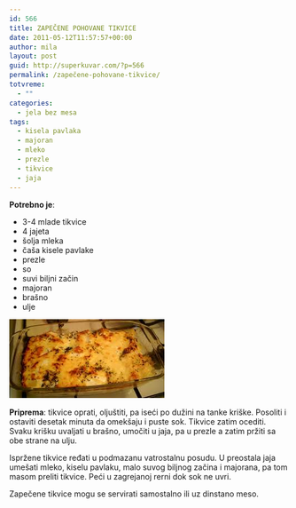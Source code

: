 ```yaml
---
id: 566
title: ZAPEČENE POHOVANE TIKVICE
date: 2011-05-12T11:57:57+00:00
author: mila
layout: post
guid: http://superkuvar.com/?p=566
permalink: /zapečene-pohovane-tikvice/
totvreme:
  - ""
categories:
  - jela bez mesa
tags:
  - kisela pavlaka
  - majoran
  - mleko
  - prezle
  - tikvice
  - jaja
---
```

**Potrebno je**:

  * 3-4 mlade tikvice
  * 4 jajeta
  * šolja mleka
  * čaša kisele pavlake
  * prezle
  * so
  * suvi biljni začin
  * majoran
  * brašno
  * ulje

<img class="alignnone size-full wp-image-607" title="zapecenepohovanetikvice" src="/wp-content/uploads/2011/05/zapecenepohovanetikvice1.jpg" alt="" width="280" height="142" /> 

**Priprema**: tikvice oprati, oljuštiti, pa iseći po dužini na tanke kriške. Posoliti i ostaviti desetak minuta da omekšaju i puste sok. Tikvice zatim ocediti. Svaku krišku uvaljati u brašno, umočiti u jaja, pa u prezle a zatim pržiti sa obe strane na ulju.

Ispržene tikvice ređati u podmazanu vatrostalnu posudu. U preostala jaja umešati mleko, kiselu pavlaku, malo suvog biljnog začina i majorana, pa tom masom preliti tikvice. Peći u zagrejanoj rerni dok sok ne uvri.

Zapečene tikvice mogu se servirati samostalno ili uz dinstano meso.